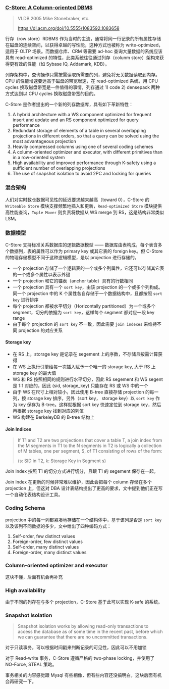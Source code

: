 ### [C-Store: A Column-oriented DBMS](../assets/pdfs/cstore-vldb05.pdf)

> VLDB 2005 Mike Stonebraker, etc.
>
> https://dl.acm.org/doi/10.5555/1083592.1083658

行存（row store）RDBMS 作为当时的主流，通常将同一行记录的所有属性存储在磁盘的连续空间，以获得卓越的写性能，这种方式也被称为 write-optimized，适用于 OLTP 场景。而数据仓库、CRM 等需要 ad-hoc 查询大量数据的系统应该具有 read-optimized 的特性，此类系统往往通过列存（colunm store）架构来获得更有效的性能（如 Sybase IQ, Addamark, KDB）。

列存架构中，查询操作只需按需读取所需要的列，避免将无关数据读取到内存。CPU 的性能增速要远高于磁盘的带宽增速，在 read-optimized 系统，用 CPU cycles 换取磁盘带宽是一件值得的事情，列存通过 1) code 2) densepack 两种方式达到以 CPU cycles 换取磁盘带宽的目的。

C-Store 是作者提出的一个新的列存数据库，具有如下革新特性：

1. A hybrid architecture with a WS component optimized for frequent insert and update and an RS component optimized for query performance
2. Redundant storage of elements of a table in several overlapping projections in different orders, so that a query can be solved using the most advantageous projection
3. Heavily compressed columns using one of several coding schemes
4. A column-oriented optimizer and executor, with different primitives than in a row-oriented system
5. High availability and improved performance through K-safety using a sufficient number of overlapping projections
6. The use of snapshot isolation to avoid 2PC and locking for queries

### 混合架构

人们对实时数仓数据可见性的延迟要求越来越高（toward 0），C-Store 的 `Writeable Store` 模块支撑频繁地插入和更新，`Read-optimized Store` 模块提供高性能查询，`Tuple Mover` 则负责将数据从 WS merge 到 RS，这是结构非常类似 LSM。

### 数据模型

C-Store 支持标准关系数据库的逻辑数据模型 —— 数据库由表构成，每个表含多个数据列，表的属性可以作为 primary key 或其它表的 foreign key。但 C-Store 的物理存储模型不同于这种逻辑模型，是以 projection 进行存储的。

- 一个 projection 存储了一个逻辑表的一个或多个列属性，它还可以存储其它表的一个或多个属性以表示外键
- 一个 projection 和它的锚表（anchor table）具有的行数相同
- 一个 projection 具有一个 `sort key`，由该 projection 的一个或多个列构成。同一个 projection 中的 K 个属性各自存储于一个数据结构中，且都按照 `sort key` 进行排序
- 每个 projection 都被水平切分（Horizontally partitioned）为一个或多个 segment，切分的依据为 `sort key`，这样每个 segment 都对应一段 key range
- 由于每个 projection 的 `sort key` 不一致，因此需要 `join indexes` 来维持不同 projection 的对应关系

#### Storage key

- 在 RS 上，storage key 是记录在 segement 上的序数，不存储且按需计算获得
- 在 WS 上执行引擎给每一次插入赋予一个唯一的 storage key, 大于 RS 上 storage key 的最大值
- WS 和 RS 按照相同的规则进行水平切分，因此 RS segement 和 WS segent 是 1:1 对应的，因此 (sid, storage_key) 只能存在 RS 或 WS 中的一个
- 由于 WS 在尺寸上相对较小，因此使用 B-tree 直接存储 projection 的每一列，按 storage key 排序，另外（sort key， storage key）以 `sort key` 作为 key 保存为 B-tree。这样就根据 sort key 快速定位到 storage key，然后再根据 storage key 找到对应的列值
- WS 构建在 BerkeleyDB 的 B-tree 结构上

#### Join Indices

> If T1 and T2 are two projections that cover a table T, a join index from the M segments in T1 to the N
> segments in T2 is logically a collection of M tables, one per segment, S, of T1 consisting of rows of the form:
> 
> (s: SID in T2, k: Storage Key in Segment s)

Join Index 按照 T1 的切分方式进行切分，且跟 T1 的 segement 保存在一起。

Join Index 在更新的时候非常难以维护，因此会把每个 column 存储在多个 projection 上，但这对 DBA 设计表结构提出了更高的要求，文中提到他们正在写一个自动化表结构设计工具。

### Coding Schema

projection 中的每一列都紧凑地存储在一个结构体中，基于该列是否是 `sort key` 以及该列不同数据的多少，文中给出了四种编码方式：

1. Self-order, few distinct values
2. Foreign-order, few distinct values
3. Self-order, many distinct values
4. Foreign-order, many distinct values

### Column-oriented optimizer and executor

这块不懂，后面有机会再补充

### High availability

由于不同的列存在与多个 projection，C-Store 基于此可以实现 K-safe 的系统。

### Snapshot Isolation

> Snapshot isolation works by allowing read-only transactions to access the database as
> of some time in the recent past, before which we can guarantee that there are no uncommitted transactions.

对于只读事务，可以根据时间戳来判断记录的可见性，因此可以不用加锁

对于 Read-write 事务，C-Store 遵循严格的 two-phase locking，并使用了 NO-Force, STEAL 策略。

事务相关的内容感觉跟 Mysql 有些相像，但有些内容还没搞明白，这块后面有机会再研究一下。
